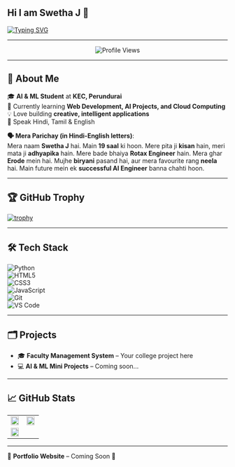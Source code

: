 ## Hi I am Swetha J 👋 

[![Typing SVG](https://readme-typing-svg.demolab.com?font=Fira+Code&weight=500&size=24&duration=3000&pause=1000&color=FF69B4&center=true&vCenter=true&width=500&lines=Welcome+to+my+GitHub+Profile!;AI+%26+ML+Student+💻;Loves+Web+Development+%26+AI+Projects)](https://git.io/typing-svg)

---

<p align="center">
  <img src="https://komarev.com/ghpvc/?username=swethaj06&color=ff69b4" alt="Profile Views" />
</p>

---

## 🚀 About Me  

🎓 **AI & ML Student** at **KEC, Perundurai**  
🌱 Currently learning **Web Development, AI Projects, and Cloud Computing**  
💡 Love building **creative, intelligent applications**  
💬 Speak Hindi, Tamil & English  

**🗣 Mera Parichay (in Hindi-English letters)**:  
Mera naam **Swetha J** hai. Main **19 saal** ki hoon. Mere pita ji **kisan** hain, meri mata ji **adhyapika** hain. Mere bade bhaiya **Rotax Engineer** hain. Mera ghar **Erode** mein hai. Mujhe **biryani** pasand hai, aur mera favourite rang **neela** hai. Main future mein ek **successful AI Engineer** banna chahti hoon.

---

## 🏆 GitHub Trophy  

[![trophy](https://github-profile-trophy.vercel.app/?username=swethaj06&theme=onedark&no-frame=true&title=MultiLanguage,Stars,Commits,Repositories,PullRequest,Followers&column=7)](https://github.com/ryo-ma/github-profile-trophy)

---

## 🛠️ Tech Stack  

![Python](https://img.shields.io/badge/-Python-black?style=flat-square&logo=python)  
![HTML5](https://img.shields.io/badge/-HTML5-black?style=flat-square&logo=html5)  
![CSS3](https://img.shields.io/badge/-CSS3-black?style=flat-square&logo=css3)  
![JavaScript](https://img.shields.io/badge/-JavaScript-black?style=flat-square&logo=javascript)  
![Git](https://img.shields.io/badge/-Git-black?style=flat-square&logo=git)  
![VS Code](https://img.shields.io/badge/-VS%20Code-black?style=flat-square&logo=visual-studio-code)  

---

## 🗂️ Projects  

- 🎓 **Faculty Management System** – Your college project here  
- 💻 **AI & ML Mini Projects** – Coming soon...  

---

## 📈 GitHub Stats  

<table>
  <tr>
    <td width="50%">
      <img src="https://streak-stats.demolab.com/?user=swethaj06&theme=tokyonight&hide_border=true" width="95%" />
    </td>
    <td width="50%">
      <img src="https://github-readme-stats.vercel.app/api?username=swethaj06&show_icons=true&theme=tokyonight&count_private=true&hide_border=true" width="95%" />
    </td>
  </tr>
  <tr>
    <td width="50%">
      <img src="https://github-readme-stats.vercel.app/api/top-langs/?username=swethaj06&layout=compact&theme=tokyonight&hide_border=true" width="95%" />
    </td>
    <td width="50%">
      <!-- You can add LeetCode stats or other content here -->
    </td>
  </tr>
</table>

---

📌 **Portfolio Website** – Coming Soon 🚀


<!--
**swethaj06/swethaj06** is a ✨ _special_ ✨ repository because its `README.md` (this file) appears on your GitHub profile.

Here are some ideas to get you started:

- 🔭 I’m currently working on ...
- 🌱 I’m currently learning ...
- 👯 I’m looking to collaborate on ...
- 🤔 I’m looking for help with ...
- 💬 Ask me about ...
- 📫 How to reach me: ...
- 😄 Pronouns: ...
- ⚡ Fun fact: ...
-->
